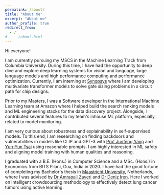```yaml
---
permalink: /about/
title: "About me"
excerpt: "About me"
author_profile: true
redirect_from: 
  - /
#   - /about.html
---
```


Hi everyone!

I am currently pursuing my MSCS in the Machine Learning Track from Columbia University. During this time, I have had the opportunity to deep dive and explore deep learning systems for vision and language, large language models and high performance computing and performance optimization. Currently, I am interning at [Synopsys](https://www.synopsys.com/) where I am developing multivariate transformer models to solve gate sizing problems in a circuit path for chip designs.

Prior to my Masters, I was a Software developer in the International Machine Learning team at Amazon where I helped build the search ranking models and ML engineering stacks for the data discovery project. Alongside, I contributed several features to my team's inhouse ML platform, especially related to model monitoring.

I am very curious about robustness and explainability in self-supervised models. To this end, I am researching on finding backdoors and vulnerabilities in models like CLIP and GPT-3 with [Prof Junfeng Yang](http://www.cs.columbia.edu/~junfeng/) and [Yun-Yun Tsai](https://yunyuntsai.github.io/) using reasonable prompts. I am highly interested in ML safety and aligning model training with human qualities and reasoning.

I graduated with a B.E. (Hons.) in Computer Science and a MSc. (Hons.) in Economics from BITS Pilani, Goa, India in 2020. I have had the good fortune of completing my Bachelor's thesis in [Maastricht University](https://www.maastrichtuniversity.nl/research/institute-data-science), Netherlands, where I was advised by [Dr Amrapali Zaveri](https://www.maastrichtuniversity.nl/memoriam-amrapali-zaveri) and [Dr Deniz Iren](http://www.deniziren.com/). Here I worked on intelligent crowdsourcing methodology to effectively detect lung cancer tumors using active learning.